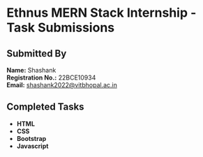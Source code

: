 # Ethnus MERN Stack Internship - Task Submissions  

## Submitted By  
**Name:** Shashank  
**Registration No.:** 22BCE10934  
**Email:** shashank2022@vitbhopal.ac.in  

## Completed Tasks  
- **HTML**
- **CSS**
- **Bootstrap**
- **Javascript**

